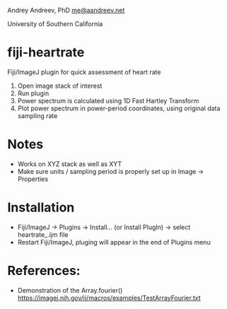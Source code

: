 Andrey Andreev, PhD
me@aandreev.net

University of Southern California

# fiji-heartrate

Fiji/ImageJ plugin for quick assessment of heart rate

1. Open image stack of interest
2. Run plugin
3. Power spectrum is calculated using 1D Fast Hartley Transform
4. Plot power spectrum in power-period coordinates, using original data sampling rate

# Notes

 - Works on XYZ stack as well as XYT
 - Make sure units / sampling period is properly set up in Image -> Properties

# Installation

 - Fiji/ImageJ -> Plugins -> Install... (or Install PlugIn) -> select heartrate_.ijm file
 - Restart Fiji/ImageJ, pluging will appear in the end of Plugins menu

# References:

 - Demonstration of the Array.fourier() https://imagej.nih.gov/ij/macros/examples/TestArrayFourier.txt